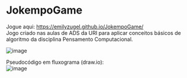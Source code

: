 # JokempoGame
Jogue aqui: https://emilyzugel.github.io/JokempoGame/ <br>
Jogo criado nas aulas de ADS da URI para aplicar conceitos básicos de algoritmo da disciplina Pensamento Computacional.

![image](https://github.com/user-attachments/assets/7d0f2de0-b24c-4aa3-8943-c4c36b4223b5)


Pseudocódigo em fluxograma (draw.io): <br>
![image](https://github.com/user-attachments/assets/8feefea1-bae3-462c-bb9b-03410ac5b090)
